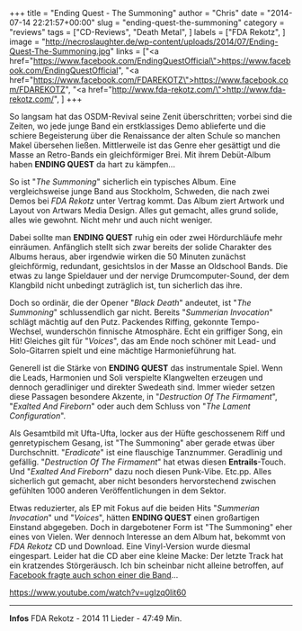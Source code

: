 +++
title = "Ending Quest - The Summoning"
author = "Chris"
date = "2014-07-14 22:21:57+00:00"
slug = "ending-quest-the-summoning"
category = "reviews"
tags = ["CD-Reviews", "Death Metal", ]
labels = ["FDA Rekotz", ]
image = "http://necroslaughter.de/wp-content/uploads/2014/07/Ending-Quest-The-Summoning.jpg"
links = ["<a href=\"https://www.facebook.com/EndingQuestOfficial\">https://www.facebook.com/EndingQuestOfficial</a>", "<a href=\"https://www.facebook.com/FDAREKOTZ\">https://www.facebook.com/FDAREKOTZ</a>", "<a href=\"http://www.fda-rekotz.com/\">http://www.fda-rekotz.com/</a>", ]
+++

So langsam hat das OSDM-Revival seine Zenit überschritten; vorbei sind die Zeiten, wo jede junge Band ein erstklassiges Demo ablieferte und die schiere Begeisterung über die Renaissance der alten Schule so manchen Makel übersehen ließen. Mittlerweile ist das Genre eher gesättigt und die Masse an Retro-Bands ein gleichförmiger Brei. Mit ihrem Debüt-Album haben **ENDING QUEST** da hart zu kämpfen...

So ist "_The Summoning_" sicherlich ein typisches Album. Eine vergleichsweise junge Band aus Stockholm, Schweden, die nach zwei Demos bei _FDA Rekotz_ unter Vertrag kommt. Das Album ziert Artwork und Layout von Artwars Media Design. Alles gut gemacht, alles grund solide, alles wie gewohnt. Nicht mehr und auch nicht weniger.

Dabei sollte man **ENDING QUEST** ruhig ein oder zwei Hördurchläufe mehr einräumen. Anfänglich stellt sich zwar bereits der solide Charakter des Albums heraus, aber irgendwie wirken die 50 Minuten zunächst gleichförmig, redundant, gesichtslos in der Masse an Oldschool Bands. Die etwas zu lange Spieldauer und der nervige Drumcomputer-Sound, der dem Klangbild nicht unbedingt zuträglich ist, tun sicherlich das ihre.

Doch so ordinär, die der Opener "_Black Death_" andeutet, ist "_The Summoning_" schlussendlich gar nicht. Bereits "_Summerian Invocation_" schlägt mächtig auf den Putz. Packendes Riffing, gekonnte Tempo-Wechsel, wunderschön finnische Atmosphäre. Echt ein griffiger Song, ein Hit! Gleiches gilt für "_Voices_", das am Ende noch schöner mit Lead- und Solo-Gitarren spielt und eine mächtige Harmonieführung hat.

Generell ist die Stärke von **ENDING QUEST** das instrumentale Spiel. Wenn die Leads, Harmonien und Soli verspielte Klangwelten erzeugen und dennoch geradliniger und direkter Swedeath sind. Immer wieder setzen diese Passagen besondere Akzente, in "_Destruction Of The Firmament_", "_Exalted And Fireborn_" oder auch dem Schluss von "_The Lament Configuration_".

Als Gesamtbild mit Ufta-Ufta, locker aus der Hüfte geschossenem Riff und genretypischem Gesang, ist "The Summoning" aber gerade etwas über Durchschnitt. "_Eradicate_" ist eine flauschige Tanznummer. Geradlinig und gefällig. "_Destruction Of The Firmament_" hat etwas diesen **Entrails**-Touch. Und "_Exalted And Fireborn_" dazu noch diesen Punk-Vibe. Etc.pp. Alles sicherlich gut gemacht, aber nicht besonders hervorstechend zwischen gefühlten 1000 anderen Veröffentlichungen in dem Sektor.

Etwas reduzierter, als EP mit Fokus auf die beiden Hits "_Summerian Invocation_" und "_Voices_", hätten **ENDING QUEST** einen großartigen Einstand abgegeben. Doch in dargebotener Form ist "The Summoning"  eher eines von Vielen. Wer dennoch Interesse an dem Album hat, bekommt von _FDA Rekotz_ CD und Download. Eine Vinyl-Version wurde diesmal eingespart. Leider hat die CD aber eine kleine Macke: Der letzte Track hat ein kratzendes Störgeräusch. Ich bin scheinbar nicht alleine betroffen, auf <a href="https://www.facebook.com/EndingQuestOfficial/posts/652828028134442">Facebook fragte auch schon einer die Band</a>...

https://www.youtube.com/watch?v=ugIzq0lit60



---
**Infos**
FDA Rekotz - 2014
11 Lieder - 47:49 Min.
